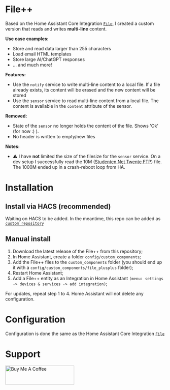# File++
Based on the Home Assistant Core Integration [`File`](https://www.home-assistant.io/integrations/file/), I created a custom version that reads and writes **multi-line** content. 

**Use case examples:**
- Store and read data larger than 255 characters
- Load email HTML templates
- Store large AI/ChatGPT responses
- ... and much more!

**Features:**
- Use the `notify` service to write multi-line content to a local file. If a file already exists, its content will be erased and the new content will be stored
- Use the `sensor` service to read multi-line content from a local file. The content is available in the `content` attribute of the sensor.

**Removed:**
- State of the `sensor` no longer holds the content of the file. Shows 'Ok' (for now :) ).
- No header is written to empty/new files

**Notes:**
- ⚠︎ I have **not** limited the size of the filesize for the `sensor` service. On a dev setup I successfully read the 10M ([Studenten Net Twente FTP](https://ftp.snt.utwente.nl/pub/test/)) file. The 1000M ended up in a crash-reboot loop from HA.

# Installation

## Install via HACS (recommended) 
Waiting on HACS to be added. In the meantime, this repo can be added as [`custom repository`](https://www.hacs.xyz/docs/faq/custom_repositories/)

## Manual install
1) Download the latest release of the File++ from this repository;
2) In Home Assistant, create a folder `config/custom_components`;
3) Add the File++ files to the `custom_components` folder (you should end up it with a `config/custom_components/file_plusplus` folder);
4) Restart Home Assistant;
5) Add a File++ entity as an Integration in Home Assistant `(menu: settings -> devices & services -> add integration)`;

For updates, repeat step 1 to 4. Home Assistant will not delete any configuration.

# Configuration
Configuration is done the same as the Home Assistant Core Integration [`File`](https://www.home-assistant.io/integrations/file/)

# Support
<a href="https://www.buymeacoffee.com/benjamindcs" target="_blank"><img src="https://cdn.buymeacoffee.com/buttons/v2/default-yellow.png" alt="Buy Me A Coffee" style="height: 60px !important;width: 217px !important;" ></a>
